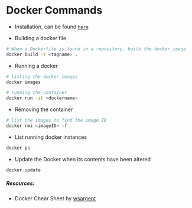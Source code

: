 # Docker Commands

- Installation, can be found [`here`](https://github.com/cyberwr3nch/hackthebox/blob/master/notes/commands/softwareInstalltion/docker.md)

- Building a docker file
```bash
# When a Dockerfile is found in a repository, build the docker image
docker build -t <tagname> .
```

- Running a docker
```bash
# listing the docker images 
docker images 

# running the container
docker run -it <dockername>
```

- Removing the container
```bash
# list the images to find the image ID
docker rmi <imageID> -f
```

- List running docker instances
```bash
docker ps
```

- Update the Docker when its contents have been altered
```bash
docker update
```

##### Resources:
- Docker Chear Sheet by [wsargent](https://github.com/wsargent/docker-cheat-sheet/blob/master/README.md)

